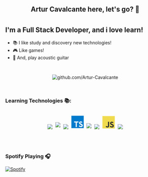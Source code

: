 ### 
<h2 align="center" style="margin-bottom: 40px">
  Artur Cavalcante here, let's go? 🚀
</h2>

## I'm a Full Stack Developer, and i love learn!

- 📚 I like study and discovery new technologies!
- 🎮 Like games!
- 🎸 And, play acoustic guitar

<br/>

<p align="center">
    <img src="https://github-readme-stats.vercel.app/api?username=Artur-Cavalcante&show_icons=true" alt="github.com/Artur-Cavalcante" width="50%">
</p>

<br/>

### Learning Technologies 📚:

<p align="center" style="padding-top: 15px;">
    <img src="https://seeklogo.com/images/C/c-sharp-c-logo-02F17714BA-seeklogo.com.png" width="40px">
    <img src="https://upload.wikimedia.org/wikipedia/commons/thumb/9/95/Vue.js_Logo_2.svg/1184px-Vue.js_Logo_2.svg.png" width="40px" style="padding-bottom: 6px; padding-left: 5px">
        <img src="https://upload.wikimedia.org/wikipedia/commons/thumb/2/29/Postgresql_elephant.svg/1200px-Postgresql_elephant.svg.png" width="40px" style=" padding-left: 5px">
    <img src="https://raw.githubusercontent.com/devicons/devicon/master/icons/typescript/typescript-original.svg" width="40px" style="padding-bottom: 3px; padding-left: 5px">    
    <img src="https://www.docker.com/sites/default/files/d8/2019-07/Moby-logo.png" width="50px" style="padding-bottom: 3px; padding-left: 5px">
    <img src="https://upload.wikimedia.org/wikipedia/commons/thumb/3/35/Tux.svg/1200px-Tux.svg.png" width="40px" style="padding-top: 0px; padding-left: 5px">
    <img src="https://raw.githubusercontent.com/devicons/devicon/master/icons/javascript/javascript-original.svg" width="40px" style="padding-bottom: 2px; padding-left: 5px">
    <img src="https://miro.medium.com/max/400/1*nP2C50GK4_-ly_R_mq3juQ.png" width="42px" style="padding-bottom: 0px; padding-left: 5px">


</p>

<br/>
<br/>

### Spotify Playing 🎧

[![Spotify](https://spotify-github-readme.vercel.app/api/spotify)](https://open.spotify.com/user/yarturc/collection/tracks) 